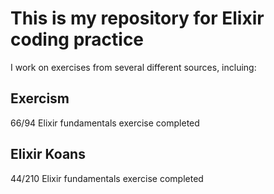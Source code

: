 # This is my repository for Elixir coding practice
I work on exercises from several different sources, incluing:

## Exercism
66/94 Elixir fundamentals exercise completed

## Elixir Koans
44/210 Elixir fundamentals exercise completed